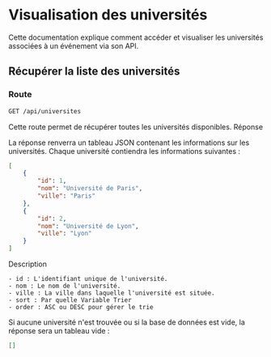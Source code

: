 # Visualisation des universités

Cette documentation explique comment accéder et visualiser les universités associées à un événement via son API.
## Récupérer la liste des universités
### Route
```sh
GET /api/universites
```

Cette route permet de récupérer toutes les universités disponibles.
Réponse

La réponse renverra un tableau JSON contenant les informations sur les universités. Chaque université contiendra les informations suivantes :
```json
[
    {
        "id": 1,
        "nom": "Université de Paris",
        "ville": "Paris"
    },
    {
        "id": 2,
        "nom": "Université de Lyon",
        "ville": "Lyon"
    }
]
```
Description

    - id : L'identifiant unique de l'université.
    - nom : Le nom de l'université.
    - ville : La ville dans laquelle l'université est située.
    - sort : Par quelle Variable Trier
    - order : ASC ou DESC pour gérer le trie


Si aucune université n'est trouvée ou si la base de données est vide, la réponse sera un tableau vide :
```json
[]
```